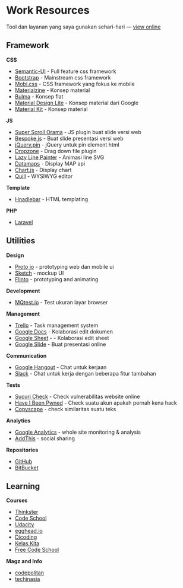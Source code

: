 # Work Resources
Tool dan layanan yang saya gunakan sehari-hari &mdash; [view online](http://github.zaf.web.id/work-resources.html)

## Framework

**CSS**
- [Semantic-UI](http://semantic-ui.com/) - Full feature css framework
- [Bootstrap](http://getbootstrap.com/) - Mainstream css framework
- [Mobi.css](http://getmobicss.com/) - CSS framework yang fokus ke mobile
- [Materialzine](http://materializecss.com/) - Konsep material
- [Bulma](http://bulma.io/) - Konsep flat
- [Material Design Lite](https://getmdl.io/) - Konsep material dari Google
- [Material Kit](http://demos.creative-tim.com/material-kit/index.html) - Konsep material

**JS**
- [Super Scroll Orama](http://johnpolacek.github.io/superscrollorama/) - JS plugin buat slide versi web
- [Bespoke.js](http://markdalgleish.com/projects/bespoke.js/) - Buat slide presentasi versi web
- [jQuery.pin](http://webpop.github.io/jquery.pin/) - jQuery untuk pin element html
- [Dropzone](http://www.dropzonejs.com/) - Drag down file plugin 
- [Lazy Line Painter](http://lazylinepainter.info/) - Animasi line SVG
- [Datamaps](http://datamaps.github.io/) - Display MAP api
- [Chart.js](http://www.chartjs.org/) - Display chart
- [Quill](http://quilljs.com/) - WYSIWYG editor

**Template**
- [Hnadlebar](http://handlebarsjs.com/) - HTML templating

**PHP**
- [Laravel](laravel.com)

## Utilities

**Design**
- [Proto io](proto.io) - prototyping web dan mobile ui
- [Sketch](https://www.sketchapp.com) - mockup UI
- [Flinto](https://www.flinto.com) - prototyping and animating

**Development**
- [MQtest.io](http://mqtest.io/) - Test ukuran layar browser

**Management**
- [Trello](https://trello.com) - Task management system
- [Google Docs](https://www.google.com/intl/en-GB/docs/about/) - Kolaborasi edit dokumen
- [Google Sheet](https://www.google.com/intl/en-GB/sheets/about/) - - Kolaborasi edit sheet
- [Google Slide](https://www.google.com/intl/en-GB/slides/about/) - Buat presentasi online

**Communication**
- [Google Hangout](https://hangouts.google.com/) - Chat untuk kerjaan
- [Slack](https://slack.com) - Chat untuk kerja dengan beberapa fitur tambahan

**Tests**
- [Sucuri Check](https://sitecheck.sucuri.net/) - Check vulnerabilitas website online
- [Have I Been Pwned](https://haveibeenpwned.com/) - Check suatu akun apakah pernah kena hack
- [Copyscape](http://www.copyscape.com/compare.php) - check similaritas suatu teks

**Analytics**
- [Google Analytics](analytics.google.com) - whole site monitoring & analysis
- [AddThis](https://www.addthis.com) - social sharing 

**Repositories**
- [GitHub](https://github.com)
- [BitBucket](https://bitbucket.org)

## Learning

**Courses**
- [Thinkster](https://thinkster.io/)
- [Code School](https://www.codeschool.com/)
- [Udacity](https://www.udacity.com/)
- [egghead.io](https://egghead.io/)
- [Dicoding](https://www.dicoding.com/)
- [Kelas Kita](https://kelaskita.com/)
- [Free Code School](https://www.freecodecamp.com/)

**Magz and Info**
- [codepolitan](codepolitan.com)
- [techinasia](techinasia.com)